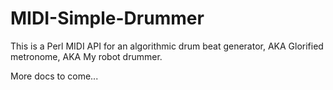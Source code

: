 MIDI-Simple-Drummer
===================

This is a Perl MIDI API for an algorithmic drum beat generator,
AKA Glorified metronome,
AKA My robot drummer.

More docs to come...
